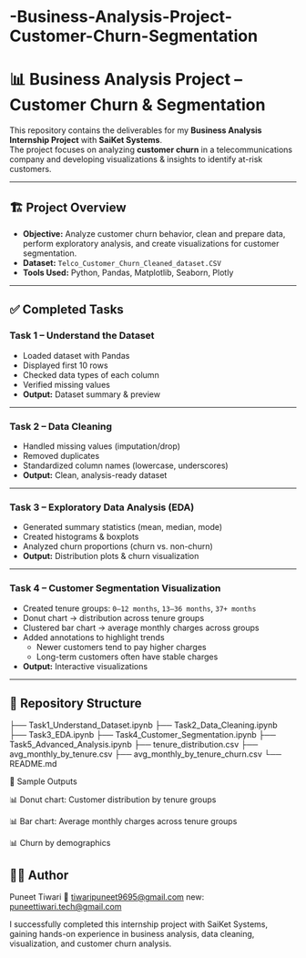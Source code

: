 # -Business-Analysis-Project-Customer-Churn-Segmentation
# 📊 Business Analysis Project – Customer Churn & Segmentation

This repository contains the deliverables for my **Business Analysis Internship Project** with **SaiKet Systems**.  
The project focuses on analyzing **customer churn** in a telecommunications company and developing visualizations & insights to identify at-risk customers.

---

## 🏗 Project Overview
- **Objective:** Analyze customer churn behavior, clean and prepare data, perform exploratory analysis, and create visualizations for customer segmentation.  
- **Dataset:** `Telco_Customer_Churn_Cleaned_dataset.CSV`  
- **Tools Used:** Python, Pandas, Matplotlib, Seaborn, Plotly  

---

## ✅ Completed Tasks

### **Task 1 – Understand the Dataset**
- Loaded dataset with Pandas  
- Displayed first 10 rows  
- Checked data types of each column  
- Verified missing values  
- **Output:** Dataset summary & preview  

---

### **Task 2 – Data Cleaning**
- Handled missing values (imputation/drop)  
- Removed duplicates  
- Standardized column names (lowercase, underscores)  
- **Output:** Clean, analysis-ready dataset  

---

### **Task 3 – Exploratory Data Analysis (EDA)**
- Generated summary statistics (mean, median, mode)  
- Created histograms & boxplots  
- Analyzed churn proportions (churn vs. non-churn)  
- **Output:** Distribution plots & churn visualization  

---

### **Task 4 – Customer Segmentation Visualization**
- Created tenure groups: `0–12 months`, `13–36 months`, `37+ months`  
- Donut chart → distribution across tenure groups  
- Clustered bar chart → average monthly charges across groups  
- Added annotations to highlight trends  
  - Newer customers tend to pay higher charges  
  - Long-term customers often have stable charges  
- **Output:** Interactive visualizations  

---


## 📂 Repository Structure
├── Task1_Understand_Dataset.ipynb
├── Task2_Data_Cleaning.ipynb
├── Task3_EDA.ipynb
├── Task4_Customer_Segmentation.ipynb
├── Task5_Advanced_Analysis.ipynb
├── tenure_distribution.csv
├── avg_monthly_by_tenure.csv
├── avg_monthly_by_tenure_churn.csv
└── README.md

📸 Sample Outputs

📊 Donut chart: Customer distribution by tenure groups

📊 Bar chart: Average monthly charges across tenure groups

📊 Churn by demographics

## 👨‍💻 Author

Puneet Tiwari
📧 tiwaripuneet9695@gmail.com
new: puneettiwari.tech@gmail.com

I successfully completed this internship project with SaiKet Systems, gaining hands-on experience in business analysis, data cleaning, visualization, and customer churn analysis.
